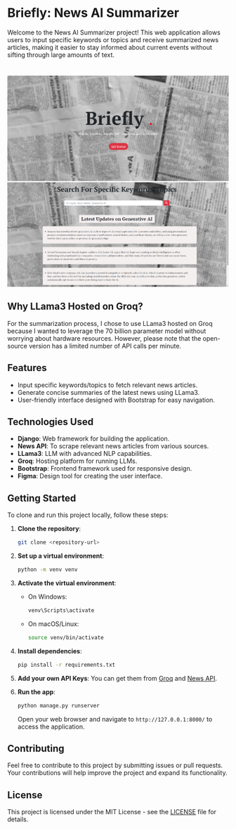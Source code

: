# Briefly: News AI Summarizer

Welcome to the News AI Summarizer project! This web application allows users to input specific keywords or topics and receive summarized news articles, making it easier to stay informed about current events without sifting through large amounts of text.
#

<img src="screenshots/Screenshot 2024-10-03 210301.png" >
<br/>
<img src="screenshots/Screenshot 2024-10-03 210409.png">

## Why LLama3 Hosted on Groq?

For the summarization process, I chose to use LLama3 hosted on Groq because I wanted to leverage the 70 billion parameter model without worrying about hardware resources. However, please note that the open-source version has a limited number of API calls per minute.

## Features

- Input specific keywords/topics to fetch relevant news articles.
- Generate concise summaries of the latest news using LLama3.
- User-friendly interface designed with Bootstrap for easy navigation.

## Technologies Used

- **Django**: Web framework for building the application.
- **News API**: To scrape relevant news articles from various sources.
- **LLama3**: LLM with advanced NLP capabilities.
- **Groq**: Hosting platform for running LLMs.
- **Bootstrap**: Frontend framework used for responsive design.
- **Figma**: Design tool for creating the user interface.

## Getting Started

To clone and run this project locally, follow these steps:

1. **Clone the repository**:
   ```bash
   git clone <repository-url>
   ```

2. **Set up a virtual environment**:
   ```bash
   python -m venv venv
   ```

3. **Activate the virtual environment**:
   - On Windows:
     ```bash
     venv\Scripts\activate
     ```
   - On macOS/Linux:
     ```bash
     source venv/bin/activate
     ```

4. **Install dependencies**:
   ```bash
   pip install -r requirements.txt
   ```

5. **Add your own API Keys**:
   You can get them from [Groq](https://console.groq.com/keys) and [News API](https://newsapi.org/).

6. **Run the app**:
   ```bash
   python manage.py runserver
   ```
   Open your web browser and navigate to `http://127.0.0.1:8000/` to access the application.

## Contributing

Feel free to contribute to this project by submitting issues or pull requests. Your contributions will help improve the project and expand its functionality.

## License

This project is licensed under the MIT License - see the [LICENSE](LICENSE) file for details.
